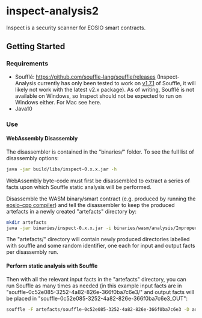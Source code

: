 # inspect-analysis2
Inspect is a security scanner for EOSIO smart contracts.

## Getting Started

### Requirements
* Soufflé: https://github.com/souffle-lang/souffle/releases (Inspect-Analysis currently has only been tested to work on [v1.7.1](https://github.com/souffle-lang/souffle/releases/tag/1.7.1) of Souffle, it will likely not work with the latest v2.x package). As of writing, Soufflé is not available on Windows, so Inspect should not be expected to run on Windows either. For Mac see here.
* Java10

### Use

#### WebAssembly Disassembly

The disassembler is contained in the "binaries/" folder. To see the full list of disassembly options:
```sh
java -jar build/libs/inspect-0.x.x.jar -h
```

WebAssembly byte-code must first be disassembled to extract a series of facts upon which Souffle static analysis will be performed.

Disassemble the WASM binary/smart contract (e.g. produced by running the [eosio-cpp compiler](https://github.com/EOSIO/eosio.cdt)) and tell the disassembler to keep the produced artefacts in a newly created "artefacts" directory by:
```sh
mkdir artefacts
java -jar binaries/inspect-0.x.x.jar -i binaries/wasm/analysis/ImproperAccessControl/simple_no_auth_check.wasm --keep-artefacts -w artefacts/
```
The "artefacts/" directory will contain newly produced directories labelled with souffle and some random identifier, one each for input and output facts per disassembly run.

#### Perform static analysis with Souffle

Then with all the relevant input facts in the "artefacts" directory, you can run Souffle as many times as needed (in this example input facts are in "souffle-0c52e085-3252-4a82-826e-366f0ba7c6e3/" and output facts will be placed in "souffle-0c52e085-3252-4a82-826e-366f0ba7c6e3_OUT":
```sh
souffle -F artefacts/souffle-0c52e085-3252-4a82-826e-366f0ba7c6e3 -D artefacts/souffle-0c52e085-3252-4a82-826e-366f0ba7c6e3_OUT/ smt_files/analysis.dl
```